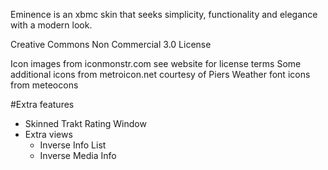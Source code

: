 Eminence is an xbmc skin that seeks simplicity, functionality and elegance with a modern look. 

Creative Commons Non Commercial 3.0 License

Icon images from iconmonstr.com see website for license terms
Some additional icons from metroicon.net courtesy of Piers
Weather font icons from meteocons


#Extra features

* Skinned Trakt Rating Window
* Extra views
	* Inverse Info List
	* Inverse Media Info

